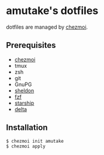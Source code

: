 amutake's dotfiles
==================

dotfiles are managed by [chezmoi](https://www.chezmoi.io/).

Prerequisites
-------------

- [chezmoi](https://www.chezmoi.io/)
- tmux
- zsh
- git
- GnuPG
- [sheldon](https://github.com/rossmacarthur/sheldon)
- [fzf](https://github.com/junegunn/fzf)
- [starship](https://starship.rs/)
- [delta](https://github.com/dandavison/delta)

Installation
------------

```sh
$ chezmoi init amutake
$ chezmoi apply
```

